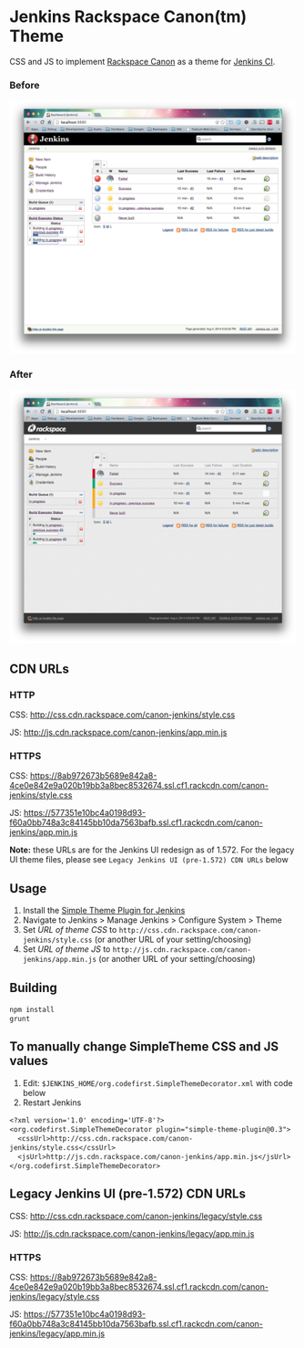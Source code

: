 
# Jenkins Rackspace Canon(tm) Theme

CSS and JS to implement [Rackspace Canon](http://canon.rackspace.com/) as a theme for [Jenkins CI](http://jenkins-ci.org/).

### Before

![Before](CanonJenkinsBefore.png "Before")

### After

![After](CanonJenkinsAfter.png "After")

## CDN URLs

### HTTP

CSS: http://css.cdn.rackspace.com/canon-jenkins/style.css

JS: http://js.cdn.rackspace.com/canon-jenkins/app.min.js

### HTTPS

CSS: https://8ab972673b5689e842a8-4ce0e842e9a020b19bb3a8bec8532674.ssl.cf1.rackcdn.com/canon-jenkins/style.css

JS: https://577351e10bc4a0198d93-f60a0bb748a3c84145bb10da7563bafb.ssl.cf1.rackcdn.com/canon-jenkins/app.min.js

**Note:** these URLs are for the Jenkins UI redesign as of 1.572. For the legacy UI theme files, please see `Legacy Jenkins UI (pre-1.572) CDN URLs` below

## Usage

1. Install the [Simple Theme Plugin for Jenkins](https://wiki.jenkins-ci.org/display/JENKINS/Simple+Theme+Plugin)
2. Navigate to Jenkins > Manage Jenkins > Configure System > Theme
3. Set _URL of theme CSS_ to `http://css.cdn.rackspace.com/canon-jenkins/style.css` (or another URL of your setting/choosing)
4. Set _URL of theme JS_ to `http://js.cdn.rackspace.com/canon-jenkins/app.min.js` (or another URL of your setting/choosing)

## Building

```
npm install
grunt
```

## To manually change SimpleTheme CSS and JS values

1. Edit: `$JENKINS_HOME/org.codefirst.SimpleThemeDecorator.xml` with code below
2. Restart Jenkins

```
<?xml version='1.0' encoding='UTF-8'?>
<org.codefirst.SimpleThemeDecorator plugin="simple-theme-plugin@0.3">
  <cssUrl>http://css.cdn.rackspace.com/canon-jenkins/style.css</cssUrl>
  <jsUrl>http://js.cdn.rackspace.com/canon-jenkins/app.min.js</jsUrl>
</org.codefirst.SimpleThemeDecorator>
```

## Legacy Jenkins UI (pre-1.572) CDN URLs

CSS: http://css.cdn.rackspace.com/canon-jenkins/legacy/style.css

JS: http://js.cdn.rackspace.com/canon-jenkins/legacy/app.min.js

### HTTPS

CSS: https://8ab972673b5689e842a8-4ce0e842e9a020b19bb3a8bec8532674.ssl.cf1.rackcdn.com/canon-jenkins/legacy/style.css

JS: https://577351e10bc4a0198d93-f60a0bb748a3c84145bb10da7563bafb.ssl.cf1.rackcdn.com/canon-jenkins/legacy/app.min.js
